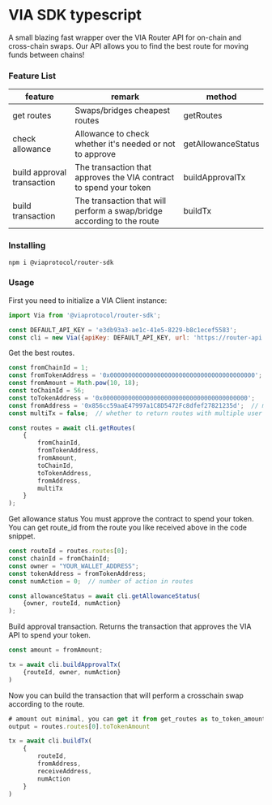 # VIA SDK typescript

A small blazing fast wrapper over the VIA Router API for on-chain and cross-chain swaps.
Our API allows you to find the best route for moving funds between chains!

### Feature List

|feature|remark|method|
|--|--|--|
|get routes|Swaps/bridges cheapest routes|getRoutes|
|check allowance|Allowance to check whether it's needed or not to approve|getAllowanceStatus|
|build approval transaction|The transaction that approves the VIA contract to spend your token|buildApprovalTx|
|build transaction|The transaction that will perform a swap/bridge according to the route|buildTx|


### Installing
```
npm i @viaprotocol/router-sdk
```


### Usage

First you need to initialize a VIA Client instance:

``` js
import Via from '@viaprotocol/router-sdk';

const DEFAULT_API_KEY = 'e3db93a3-ae1c-41e5-8229-b8c1ecef5583';
const cli = new Via({apiKey: DEFAULT_API_KEY, url: 'https://router-api.via.exchange', timeout: 30});
```

Get the best routes.

``` js
const fromChainId = 1;
const fromTokenAddress = '0x0000000000000000000000000000000000000000';
const fromAmount = Math.pow(10, 18);
const toChainId = 56;
const toTokenAddress = '0x0000000000000000000000000000000000000000';
const fromAddress = '0x856cc59aaE47997a1C8D5472Fc8dfef27821235d';  // might be null
const multiTx = false;  // whether to return routes with multiple user transactions

const routes = await cli.getRoutes(
    {
        fromChainId,
        fromTokenAddress,
        fromAmount,
        toChainId,
        toTokenAddress,
        fromAddress,
        multiTx
    }
);
```

Get allowance status
You must approve the contract to spend your token.
You can get route_id from the route you like received above in the code snippet.

``` js
const routeId = routes.routes[0];
const chainId = fromChainId;
const owner = "YOUR_WALLET_ADDRESS";
const tokenAddress = fromTokenAddress;
const numAction = 0;  // number of action in routes

const allowanceStatus = await cli.getAllowanceStatus(
    {owner, routeId, numAction}
);
```

Build approval transaction.
Returns the transaction that approves the VIA API to spend your token.

``` js
const amount = fromAmount;

tx = await cli.buildApprovalTx(
    {routeId, owner, numAction}
)
```

Now you can build the transaction that will perform a crosschain swap according to the route.

``` js
# amount out minimal, you can get it from get_routes as to_token_amount
output = routes.routes[0].toTokenAmount

tx = await cli.buildTx(
    {
        routeId,
        fromAddress,
        receiveAddress,
        numAction
    }
)
```
